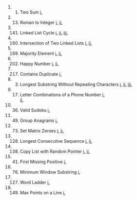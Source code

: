 1.  1. Two Sum
    [i.](https://leetcode.com/problems/two-sum/submissions/1109656360)

2.  13. Roman to Integer
    [i.](https://leetcode.com/problems/roman-to-integer/submissions/1107214209)
    [ii.](https://leetcode.com/problems/roman-to-integer/submissions/1120352447)

3.  141. Linked List Cycle
    [i.](https://leetcode.com/problems/linked-list-cycle/submissions/1120862895)
    [ii.](https://leetcode.com/problems/linked-list-cycle/submissions/1120868009)
    [iii.](https://leetcode.com/problems/linked-list-cycle/submissions/1120870877)

4.  160. Intersection of Two Linked Lists
    [i.](https://leetcode.com/problems/intersection-of-two-linked-lists/submissions/1120879259)
    [ii.](https://leetcode.com/problems/intersection-of-two-linked-lists/submissions/1120893679)

5.  169. Majority Element
    [i.](https://leetcode.com/problems/majority-element/submissions/1120967579)
    [ii.](https://leetcode.com/problems/majority-element/submissions/1120980284)

6.  202. Happy Number
    [i.](https://leetcode.com/problems/happy-number/submissions/1121077556)
    [ii.](https://leetcode.com/problems/happy-number/submissions/1121078687)

7.  217. Contains Duplicate
    [i.](https://leetcode.com/problems/contains-duplicate/submissions/1121093363)

8.  3. Longest Substring Without Repeating Characters
    [i.](https://leetcode.com/problems/longest-substring-without-repeating-characters/submissions/1121850050)
    [ii.](https://leetcode.com/problems/longest-substring-without-repeating-characters/submissions/1122475016)
    [iii.](https://leetcode.com/problems/longest-substring-without-repeating-characters/submissions/1122480525)

9.  17. Letter Combinations of a Phone Number
    [i.](https://leetcode.com/problems/letter-combinations-of-a-phone-number/submissions/1123925160)    
    [ii.](https://leetcode.com/problems/letter-combinations-of-a-phone-number/submissions/1123934171)

10. 36. Valid Sudoku
    [i.](https://leetcode.com/problems/valid-sudoku/submissions/1122667346)

11. 49. Group Anagrams
    [i.](https://leetcode.com/problems/group-anagrams/submissions/1122747686)

13. 73. Set Matrix Zeroes
    [i.](https://leetcode.com/problems/set-matrix-zeroes/submissions/1123285797)
    [ii.](https://leetcode.com/problems/set-matrix-zeroes/submissions/1123394807)

14. 128. Longest Consecutive Sequence
    [i.](https://leetcode.com/problems/longest-consecutive-sequence/submissions/1123410326)
    [ii.](https://leetcode.com/problems/longest-consecutive-sequence/submissions/1123418229)

15. 138. Copy List with Random Pointer
    [i.](https://leetcode.com/problems/copy-list-with-random-pointer/submissions/1123438621)
    [ii.](https://leetcode.com/problems/copy-list-with-random-pointer/submissions/1123451269)

16. 41. First Missing Positive
    [i.](https://leetcode.com/problems/first-missing-positive/submissions/1123530584)

17. 76. Minimum Window Substring
    [i.](https://leetcode.com/problems/minimum-window-substring/submissions/1123547562)

18. 127. Word Ladder
    [i.](https://leetcode.com/problems/word-ladder/submissions/1123607796)

19. 149. Max Points on a Line
    [i.](https://leetcode.com/problems/max-points-on-a-line/submissions/1123625468)